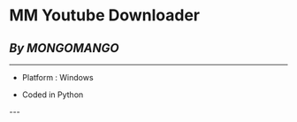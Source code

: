 # **MM Youtube Downloader**

## _By MONGOMANGO_

---

- Platform : Windows

- Coded in Python

--- ﻿
﻿
